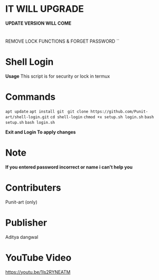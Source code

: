 # IT WILL UPGRADE
**UPDATE VERSION WILL COME**
#
REMOVE LOCK FUNCTIONS
        &
FORGET PASSWORD
``
#
# Shell Login


**Usage**
This script is for security or lock in termux



# Commands






``apt update``
``apt install git ``
``git clone https://github.com/Punit-art/shell-login.git``
``cd shell-login``
``chmod +x setup.sh login.sh``
``bash setup.sh``
``bash login.sh``



**Exit and Login To apply changes**
# Note

**If you entered password incorrect or name i can't help you**

# Contributers
Punit-art (only)

# Publisher
Aditya dangwal

# YouTube Video
https://youtu.be/1ls2RYNEATM
